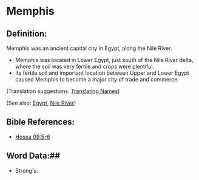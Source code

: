 # Memphis #

## Definition: ##

Memphis was an ancient capital city in Egypt, along the Nile River.

* Memphis was located in Lower Egypt, just south of the Nile River delta, where the soil was very fertile and crops were plentiful.
* Its fertile soil and important location between Upper and Lower Egypt caused Memphis to become a major city of trade and commerce.

(Translation suggestions: [Translating Names](rc://en/ta/man/translate/translate-names))

(See also: [Egypt](../other/egypt.md), [Nile River](../other/nileriver.md))

## Bible References: ##

* [Hosea 09:5-6](rc://en/tn/help/hos/09/05)

## Word Data:##

* Strong's: 

